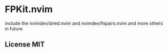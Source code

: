 # FPKit.nvim

include the nvimdev/dired.nvim and nvimdev/fnpairs.nvim and more others in
future

## License MIT
